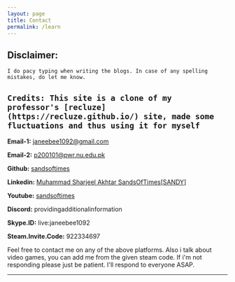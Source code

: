 ```yaml
---
layout: page
title: Contact
permalink: /learn
---
```

## Disclaimer:

`I do pacy typing when writing the blogs. In case of any spelling mistakes, do let me know.`

`Credits: This site is a clone of my professor's [recluze](https://recluze.github.io/) site, made some fluctuations and thus using it for myself`
---

**Email-1:** [janeebee1092@gmail.com](https://mail.google.com/mail/u/0/#inbox?compose=DmwnWrRnZfcsKnHbfZJPvmnTCnZrvkSXGThjwKDpPkWskpSSFCBzlsqlTxTMVMkFLqCtwWLVQHNb)

**Email-2:** [p200101@pwr.nu.edu.pk](https://mail.google.com/mail/u/1/#inbox?compose=DmwnWrRspGkqDLBzMCmRCDQHGTfZkblzCXHjBTjStlWQvhCLNWqwMHtcCvBklbzQDswkfFgvDfJv)

**Github:** [sandsoftimes](https://github.com/sandsoftimes)

**Linkedin:** [Muhammad Sharjeel Akhtar SandsOfTimes[SANDY]](https://www.linkedin.com/in/muhammad-sharjeel-akhtar-sandsoftimes-sandy-52b1bb317/)

**Youtube:** [sandsoftimes](https://www.youtube.com/@Black-tq8op)

**Discord:** providingadditionalinformation

**Skype.ID:** live:janeebee1092

**Steam.Invite.Code:** 922334697

Feel free to contact me on any of the above platforms. Also i talk about video games, you can add me from the given steam code. If i'm not responding please just be patient. I'll respond to everyone ASAP. 

---

<br />
<br />
<br />
<br />
<br />
<br />
<br />
<br />
<br />
<br />
<br />
<br />

